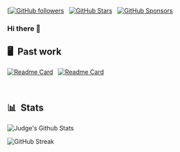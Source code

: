 [[![GitHub followers](https://img.shields.io/github/followers/LordJudge?logo=GitHub&style=for-the-badge)](https://github.com/LordJudge) &nbsp; [![GitHub Stars](https://img.shields.io/github/stars/LordJudge?logo=github&style=for-the-badge)](https://github.com/LordJudge) &nbsp; [![GitHub Sponsors](https://img.shields.io/github/sponsors/LordJudge?color=BF4B8A&logo=githubsponsors&style=for-the-badge&label=Sponsor%20on%20Github)](https://github.com/sponsors/LordJudge)

### Hi there 👋

## 🖥 &nbsp;Past work

[![Readme Card](https://github-readme-stats.vercel.app/api/pin/?username=LordJudge&repo=LordJudge&bg_color=0d1116&title_color=ce09ec&text_color=a4aacb&icon_color=007ec6)](https://github.com/LordJudge/LordJudge) &nbsp; [![Readme Card](https://github-readme-stats.vercel.app/api/pin/?username=LordJudge&repo=LordJudge&bg_color=0d1116&title_color=ce09ec&text_color=a4aacb&icon_color=007ec6)](https://github.com/LordJudge/LordJudge)

&nbsp;

## 📊 &nbsp;Stats

![Judge's Github Stats](https://github-readme-stats.vercel.app/api?username=LordJudge&hide=contribs,prs&show_icons=true&bg_color=0d1116&title_color=ce09ec&text_color=a4aacb&icon_color=007ec6)

![GitHub Streak](https://github-readme-streak-stats.herokuapp.com/?user=LordJudge&theme=dark&count_private=true&bg_color=0d1116&title_color=ce09ec&text_color=a4aacb&icon_color=007ec6)

#
